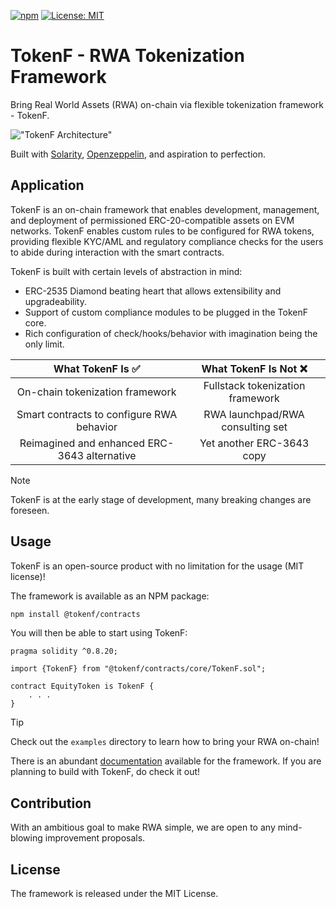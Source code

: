 [![npm](https://img.shields.io/npm/v/@tokenf/contracts.svg)](https://www.npmjs.com/package/@tokenf/contracts)
[![License: MIT](https://img.shields.io/badge/License-MIT-yellow.svg)](https://opensource.org/licenses/MIT)

# TokenF - RWA Tokenization Framework

Bring Real World Assets (RWA) on-chain via flexible tokenization framework - TokenF.

!["TokenF Architecture"](https://github.com/dl-tokenf/core-contracts/assets/47551140/9e912d07-bc4d-407d-bf25-859e0da40f32)

Built with [Solarity](https://github.com/dl-solarity), [Openzeppelin](https://github.com/OpenZeppelin/openzeppelin-contracts), and aspiration to perfection.

## Application

TokenF is an on-chain framework that enables development, management, and deployment of permissioned ERC-20-compatible assets on EVM networks. TokenF enables custom rules to be configured for RWA tokens, providing flexible KYC/AML and regulatory compliance checks for the users to abide during interaction with the smart contracts.

TokenF is built with certain levels of abstraction in mind: 

- ERC-2535 Diamond beating heart that allows extensibility and upgradeability.
- Support of custom compliance modules to be plugged in the TokenF core.
- Rich configuration of check/hooks/behavior with imagination being the only limit.

| **What TokenF Is ✅**                        | **What TokenF Is Not ❌**        |
| :-----------------------------------------:  | :------------------------------: |
| On-chain tokenization framework              | Fullstack tokenization framework |
| Smart contracts to configure RWA behavior    | RWA launchpad/RWA consulting set |
| Reimagined and enhanced ERC-3643 alternative | Yet another ERC-3643 copy        |

> [!NOTE]
> TokenF is at the early stage of development, many breaking changes are foreseen.

## Usage

TokenF is an open-source product with no limitation for the usage (MIT license)!

The framework is available as an NPM package:

```bash
npm install @tokenf/contracts
```

You will then be able to start using TokenF:

```solidity
pragma solidity ^0.8.20;

import {TokenF} from "@tokenf/contracts/core/TokenF.sol";

contract EquityToken is TokenF {
    . . .
}
```

> [!TIP]
> Check out the `examples` directory to learn how to bring your RWA on-chain!

There is an abundant [documentation](https://tokenf.gitbook.io/tokenf) available for the framework. If you are planning to build with TokenF, do check it out!

## Contribution

With an ambitious goal to make RWA simple, we are open to any mind-blowing improvement proposals.

## License

The framework is released under the MIT License.
